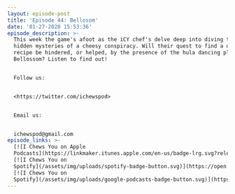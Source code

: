 ```yaml
---
layout: episode-post
title: 'Episode 44: Bellosom'
date: '01-27-2020 15:53:36'
episode_description: >-
  This week the game's afoot as the iCY chef's delve deep into diving the long
  hidden mysteries of a cheesy conspiracy. Will their quest to find a delicious
  recipe be hindered, or helped, by the presence of the hula dancing plant
  Bellossom? Listen to find out!


  Follow us:


  <https://twitter.com/ichewspod>


  Email us:


  ichewspod@gmail.com
episode_links: >-
  [![I Chews You on Apple
  Podcasts](https://linkmaker.itunes.apple.com/en-us/badge-lrg.svg?releaseDate=2019-04-16T00:00:00Z&kind=podcast&bubble=podcasts)](https://podcasts.apple.com/us/podcast/i-chews-you/id1455409177?i=1000463254474) 
  [![I Chews You on
  Spotify](/assets/img/uploads/spotify-badge-button.svg)](https://open.spotify.com/episode/39IvXbqyo6jEstD7M6xTUd?si=1dWLHJNGS6Was0XgPyCNEg) 
  [![I Chews You on
  Spotify](/assets/img/uploads/google-podcasts-badge-button.svg)](https://podcasts.google.com/?feed=aHR0cDovL2ljaGV3c3lvdS5saWJzeW4uY29tL3Jzcw&episode=NjBkMzE4MTItNDRkNS00ZTg3LThkOGMtNDZjNmJmZDg0NWMw)
---
```


